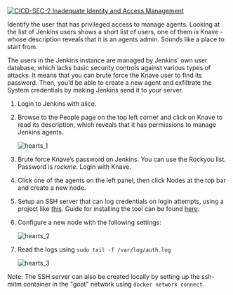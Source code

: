 [![CICD-SEC-2 Inadequate Identity and Access Management](https://img.shields.io/badge/CICD--SEC--2-Inadequate%20Identity%20and%20Access%20Management-brightgreen)](https://owasp.org/www-project-top-10-ci-cd-security-risks/CICD-SEC-02-Inadequate-Identity-And-Access-Management)

Identify the user that has privileged access to manage agents. Looking at the list of Jenkins users shows a short list of users, one of them is Knave - whose description reveals that it is an agents admin. Sounds like a place to start from.

The users in the Jenkins instance are managed by Jenkins’ own user database, which lacks basic security controls against various types of attacks. It means that you can brute force the Knave user to find its password. Then, you’d be able to create a new agent and exfiltrate the System credentials by making Jenkins send it to your server.


1. Login to Jenkins with alice.
2. Browse to the People page on the top left corner and click on Knave to read its description, which reveals that it has permissions to manage Jenkins agents.

    ![hearts_1](../images/hearts_1.png "hearts_1")

3. Brute force Knave’s password on Jenkins. You can use the Rockyou list. Password is _rockme_. Login with Knave.

4. Click one of the agents on the left panel, then click Nodes at the top bar and create a new node.

5. Setup an SSH server that can log credentials on login attempts, using a project like [this](https://github.com/jtesta/ssh-mitm). Guide for installing the tool can be found [here](https://miloserdov.org/?p=3699).

6. Configure a new node with the following settings:

    ![hearts_2](../images/hearts_2.png "hearts_2")

7. Read the logs using
`sudo tail -f /var/log/auth.log`

    ![hearts_3](../images/hearts_3.png "hearts_3")

Note: The SSH server can also be created locally by setting up the ssh-mitm container in the "goat" network using `docker network connect`. 
